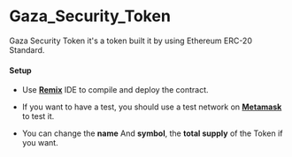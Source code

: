 # Gaza_Security_Token
Gaza Security Token it's a token built it by using Ethereum ERC-20 Standard.

<h4>Setup</h4>

- Use <a href="https://remix.ethereum.org/"><b>Remix</b></a> IDE to compile and deploy the contract.

- If you want to have a test, you should use a test network on <a href="https://metamask.io/"><b>Metamask</b></a> to test it.

- You can change the <b>name</b> And <b>symbol</b>, the <b>total supply</b> of the Token if you want.



